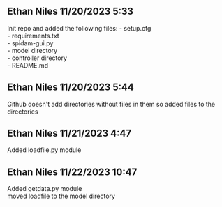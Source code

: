 ## Ethan Niles 11/20/2023 5:33
Init repo and added the following files:
    - setup.cfg \
    - requirements.txt \
    - spidam-gui.py \
    - model directory \
    - controller directory \
    - README.md

## Ethan Niles 11/20/2023 5:44
Github doesn't add directories without files in them so added files to the directories

## Ethan Niles 11/21/2023 4:47
Added loadfile.py module

## Ethan Niles 11/22/2023 10:47
Added getdata.py module \
moved loadfile to the model directory
